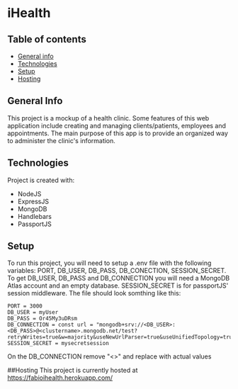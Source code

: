 # iHealth
## Table of contents
* [General info](#general-info)
* [Technologies](#technologies)
* [Setup](#setup)
* [Hosting](#hosting)

## General Info
This project is a mockup of a health clinic. Some features of this web application include creating and managing clients/patients, employees and appointments. The main purpose of this app is to provide an organized way to administer the clinic's information.
	
## Technologies
Project is created with:
* NodeJS
* ExpressJS
* MongoDB
* Handlebars
* PassportJS
	
## Setup
To run this project, you will need to setup a .env file with the following variables: PORT, DB_USER, DB_PASS, DB_CONECTION, SESSION_SECRET.
To get DB_USER, DB_PASS and DB_CONNECTION you will need a MongoDB Atlas account and an empty database.
SESSION_SECRET is for passportJS' session middleware.
The file should look somthing like this:

```
PORT = 3000
DB_USER = myUser
DB_PASS = Or45My3uDRsm
DB_CONNECTION = const url = "mongodb+srv://<DB_USER>:<DB_PASS>@<clustername>.mongodb.net/test?retryWrites=true&w=majority&useNewUrlParser=true&useUnifiedTopology=true";
SESSION_SECRET = mysecretsession
```
On the DB_CONNECTION remove "<>" and replace with actual values

##Hosting
This project is currently hosted at https://fabioihealth.herokuapp.com/
